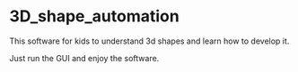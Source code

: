 # 3D_shape_automation
This software for kids to understand 3d shapes and learn how to develop it.

Just run the GUI and enjoy the software.
